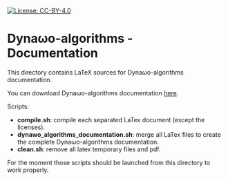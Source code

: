 <!--
    Except where otherwise noted, content in this documentation is Copyright (c)
    2022, RTE (http://www.rte-france.com) and licensed under a
    CC-BY-4.0 (https://creativecommons.org/licenses/by/4.0/)
    license. All rights reserved.
-->
[![License: CC-BY-4.0](https://img.shields.io/badge/License-CC%20BY%204.0-lightgrey.svg)](https://creativecommons.org/licenses/by/4.0/)

# Dyna&omega;o-algorithms - Documentation

This directory contains LaTeX sources for Dyna&omega;o-algorithms documentation.

You can download Dyna&omega;o-algorithms documentation [here](https://github.com/dynawo/dynawo-algorithms/releases/download/v1.4.1/DynawoAlgorithmsDocumentation.pdf).

Scripts:
* **compile.sh**: compile each separated LaTex document (except the licenses).
* **dynawo_algorithms_documentation.sh**: merge all LaTex files to create the complete Dyna&omega;o-algorithms documentation.
* **clean.sh**: remove all latex temporary files and pdf.

For the moment those scripts should be launched from this directory to work properly.

